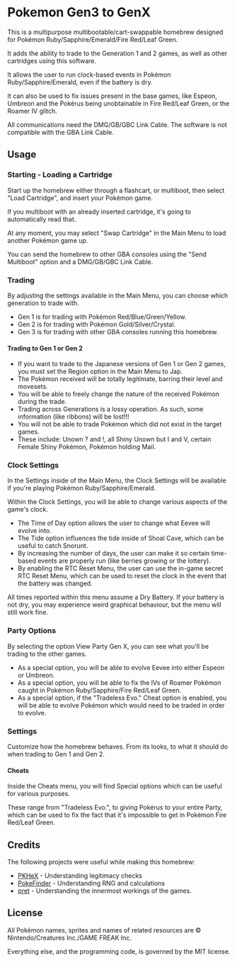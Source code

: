 # Pokemon Gen3 to GenX
This is a multipurpose multibootable/cart-swappable homebrew designed for Pokémon Ruby/Sapphire/Emerald/Fire Red/Leaf Green.

It adds the ability to trade to the Generation 1 and 2 games, as well as other cartridges using this software.

It allows the user to run clock-based events in Pokémon Ruby/Sapphire/Emerald, even if the battery is dry.

It can also be used to fix issues present in the base games, like Espeon, Umbreon and the Pokérus being unobtainable in Fire Red/Leaf Green, or the Roamer IV glitch.

All communications need the DMG/GB/GBC Link Cable. The software is not compatible with the GBA Link Cable.

## Usage
### Starting - Loading a Cartridge
Start up the homebrew either through a flashcart, or multiboot, then select "Load Cartridge", and insert your Pokémon game.

If you multiboot with an already inserted cartridge, it's going to automatically read that.

At any moment, you may select "Swap Cartridge" in the Main Menu to load another Pokémon game up.

You can send the homebrew to other GBA consoles using the "Send Multiboot" option and a DMG/GB/GBC Link Cable.

### Trading
By adjusting the settings available in the Main Menu, you can choose which generation to trade with.
- Gen 1 is for trading with Pokémon Red/Blue/Green/Yellow.
- Gen 2 is for trading with Pokémon Gold/Silver/Crystal.
- Gen 3 is for trading with other GBA consoles running this homebrew.

#### Trading to Gen 1 or Gen 2
- If you want to trade to the Japanese versions of Gen 1 or Gen 2 games, you must set the Region option in the Main Menu to Jap.
- The Pokémon received will be totally legitimate, barring their level and movesets.
- You will be able to freely change the nature of the received Pokémon during the trade.
- Trading across Generations is a lossy operation. As such, some information (like ribbons) will be lost!!!
- You will not be able to trade Pokémon which did not exist in the target games.
- These include: Unown ? and !, all Shiny Unown but I and V, certain Female Shiny Pokémon, Pokémon holding Mail.

### Clock Settings
In the Settings inside of the Main Menu, the Clock Settings will be available if you're playing Pokémon Ruby/Sapphire/Emerald.

Within the Clock Settings, you will be able to change various aspects of the game's clock.
- The Time of Day option allows the user to change what Eevee will evolve into.
- The Tide option influences the tide inside of Shoal Cave, which can be useful to catch Snorunt.
- By increasing the number of days, the user can make it so certain time-based events are properly run (like berries growing or the lottery).
- By enabling the RTC Reset Menu, the user can use the in-game secret RTC Reset Menu, which can be used to reset the clock in the event that the battery was changed.

All times reported within this menu assume a Dry Battery. If your battery is not dry, you may experience weird graphical behaviour, but the menu will still work fine.

### Party Options
By selecting the option View Party Gen X, you can see what you'll be trading to the other games.
- As a special option, you will be able to evolve Eevee into either Espeon or Umbreon.
- As a special option, you will be able to fix the IVs of Roamer Pokémon caught in Pokémon Ruby/Sapphire/Fire Red/Leaf Green.
- As a special option, if the "Tradeless Evo." Cheat option is enabled, you will be able to evolve Pokémon which would need to be traded in order to evolve.

### Settings
Customize how the homebrew behaves. From its looks, to what it should do when trading to Gen 1 and Gen 2.

#### Cheats
Inside the Cheats menu, you will find Special options which can be useful for various purposes.

These range from "Tradeless Evo.", to giving Pokérus to your entire Party, which can be used to fix the fact that it's impossible to get in Pokémon Fire Red/Leaf Green.

## Credits
The following projects were useful while making this homebrew:

- [PKHeX](https://github.com/kwsch/PKHeX) - Understanding legitimacy checks
- [PokeFinder](https://github.com/Admiral-Fish/PokeFinder) - Understanding RNG and calculations
- [pret](https://github.com/pret) - Understanding the innermost workings of the games.

## License
All Pokémon names, sprites and names of related resources are © Nintendo/Creatures Inc./GAME FREAK Inc.

Everything else, and the programming code, is governed by the MIT license.

